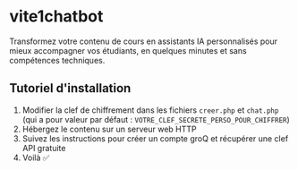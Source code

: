 # vite1chatbot
Transformez votre contenu de cours en assistants IA personnalisés pour mieux accompagner vos étudiants, en quelques minutes et sans compétences techniques.


## Tutoriel d'installation

1. Modifier la clef de chiffrement dans les fichiers `creer.php` et `chat.php` (qui a pour valeur par défaut : `VOTRE_CLEF_SECRETE_PERSO_POUR_CHIFFRER`)
2. Hébergez le contenu sur un serveur web HTTP
3. Suivez les instructions pour créer un compte groQ et récupérer une clef API gratuite
4. Voilà ✅
